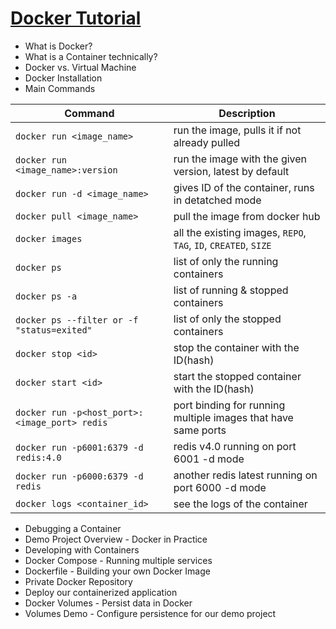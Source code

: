 # [Docker Tutorial](https://www.youtube.com/watch?v=3c-iBn73dDE&t=1s)

* What is Docker? 
* What is a Container technically?
* Docker vs. Virtual Machine
* Docker Installation
* Main Commands

| Command | Description |
| ------- | ----------- |
| `docker run <image_name>` | run the image, pulls it if not already pulled |
| `docker run <image_name>:version` | run the image with the given version, latest by default |
| `docker run -d <image_name>` | gives ID of the container, runs in detatched mode |
| `docker pull <image_name>` | pull the image from docker hub |
| `docker images` | all the existing images, `REPO`, `TAG`, `ID`, `CREATED`, `SIZE` |
| `docker ps` | list of only the running containers |
| `docker ps -a` | list of running & stopped containers |
| `docker ps --filter or -f "status=exited"` | list of only the stopped containers |
| `docker stop <id>`| stop the container with the ID(hash) |
| `docker start <id>` | start the stopped container with the ID(hash) |
| `docker run -p<host_port>:<image_port> redis` | port binding for running multiple images that have same ports |
| `docker run -p6001:6379 -d redis:4.0` | redis v4.0 running on port 6001 -d mode |
| `docker run -p6000:6379 -d redis` | another redis latest running on port 6000 -d mode |
| `docker logs <container_id>` | see the logs of the container |

* Debugging a Container
* Demo Project Overview - Docker in Practice
* Developing with Containers
* Docker Compose - Running multiple services
* Dockerfile - Building your own Docker Image
* Private Docker Repository
* Deploy our containerized application
* Docker Volumes - Persist data in Docker
* Volumes Demo - Configure persistence for our demo project